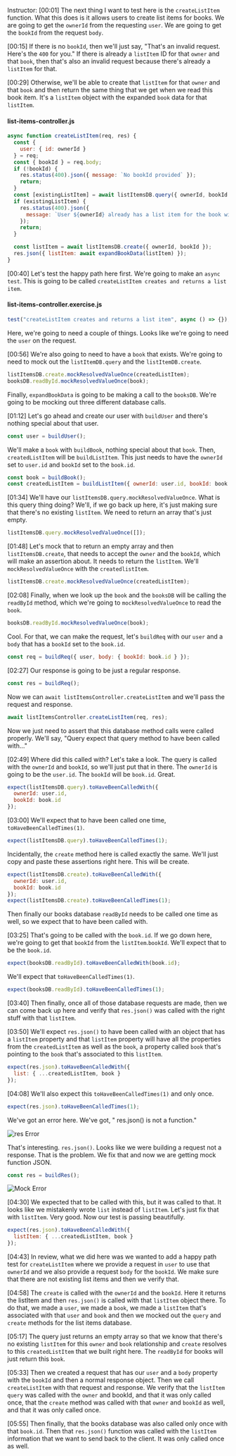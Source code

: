 Instructor: [00:01] The next thing I want to test here is the `createListItem` function. What this does is it allows users to create list items for books. We are going to get the `ownerId` from the requesting `user`. We are going to get the `bookId` from the request `body`.

[00:15] If there is no `bookId`, then we'll just say, "That's an invalid request. Here's the `400` for you." If there is already a `listItem` ID for that `owner` and that `book`, then that's also an invalid request because there's already a `listItem` for that.

[00:29] Otherwise, we'll be able to create that `listItem` for that `owner` and that `book` and then return the same thing that we get when we read this book item. It's a `listItem` object with the expanded `book` data for that `listItem`.

#### list-items-controller.js

```javascript
async function createListItem(req, res) {
  const {
    user: { id: ownerId }
  } = req;
  const { bookId } = req.body;
  if (!bookId) {
    res.status(400).json({ message: `No bookId provided` });
    return;
  }
  const [existingListItem] = await listItemsDB.query({ ownerId, bookId });
  if (existingListItem) {
    res.status(400).json({
      message: `User ${ownerId} already has a list item for the book with the ID ${bookId}`
    });
    return;
  }

  const listItem = await listItemsDB.create({ ownerId, bookId });
  res.json({ listItem: await expandBookData(listItem) });
}
```

[00:40] Let's test the happy path here first. We're going to make an `async` `test`. This is going to be called `createListItem creates and returns a list item`.

#### list-items-controller.exercise.js

```javascript
test("createListItem creates and returns a list item", async () => {});
```

Here, we're going to need a couple of things. Looks like we're going to need the `user` on the request.

[00:56] We're also going to need to have a `book` that exists. We're going to need to mock out the `listItemDB.query` and the `listItemDB.create`.

```javascript
listItemsDB.create.mockResolvedValueOnce(createdListItem);
booksDB.readById.mockResolvedValueOnce(book);
```

Finally, `expandBookData` is going to be making a call to the `booksDB`. We're going to be mocking out three different database calls.

[01:12] Let's go ahead and create our user with `buildUser` and there's nothing special about that user.

```javascript
const user = buildUser();
```

We'll make a `book` with `buildBook`, nothing special about that `book`. Then, `createdListItem` will be `buildListItem`. This just needs to have the `ownerId` set to `user.id` and `bookId` set to the `book.id`.

```javascript
const book = buildBook();
const createdListItem = buildListItem({ ownerId: user.id, bookId: book.id });
```

[01:34] We'll have our `listItemsDB.query.mockResolvedValueOnce`. What is this query thing doing? We'll, if we go back up here, it's just making sure that there's no existing `listItem`. We need to return an array that's just empty.

```javascript
listItemsDB.query.mockResolvedValueOnce([]);
```

[01:48] Let's mock that to return an empty array and then `listItemsDB.create`, that needs to accept the `owner` and the `bookId`, which will make an assertion about. It needs to return the `listItem`. We'll `mockResolvedValueOnce` with the `createdlistItem`.

```javascript
listItemsDB.create.mockResolvedValueOnce(createdListItem);
```

[02:08] Finally, when we look up the `book` and the `booksDB` will be calling the `readById` method, which we're going to `mockResolvedValueOnce` to read the `book`.

```javascript
booksDB.readById.mockResolvedValueOnce(book);
```

Cool. For that, we can make the request, let's `buildReq` with our `user` and a `body` that has a `bookId` set to the `book.id`.

```javascript
const req = buildReq({ user, body: { bookId: book.id } });
```

[02:27] Our response is going to be just a regular response.

```javascript
const res = buildReq();
```

Now we can `await listItemsController.createListItem` and we'll pass the request and response.

```javascript
await listItemsController.createListItem(req, res);
```

Now we just need to assert that this database method calls were called properly. We'll say, "Query expect that query method to have been called with..."

[02:49] Where did this called with? Let's take a look. The query is called with the `ownerId` and `bookId`, so we'll just put that in there. The `ownerId` is going to be the `user.id`. The `bookId` will be `book.id`. Great.

```javascript
expect(listItemsDB.query).toHaveBeenCalledWith({
  ownerId: user.id,
  bookId: book.id
});
```

[03:00] We'll expect that to have been called one time, `toHaveBeenCalledTimes(1)`.

```javascript
expect(listItemsDB.query).toHaveBeenCalledTimes(1);
```

Incidentally, the `create` method here is called exactly the same. We'll just copy and paste these assertions right here. This will be create.

```javascript
expect(listItemsDB.create).toHaveBeenCalledWith({
  ownerId: user.id,
  bookId: book.id
});
expect(listItemsDB.create).toHaveBeenCalledTimes(1);
```

Then finally our books database `readById` needs to be called one time as well, so we expect that to have been called with.

[03:25] That's going to be called with the `book.id`. If we go down here, we're going to get that `bookId` from the `listItem`.`bookId`. We'll expect that to be the `book.id`.

```javascript
expect(booksDB.readById).toHaveBeenCalledWith(book.id);
```

We'll expect that `toHaveBeenCalledTimes(1)`.

```javascript
expect(booksDB.readById).toHaveBeenCalledTimes(1);
```

[03:40] Then finally, once all of those database requests are made, then we can come back up here and verify that `res.json()` was called with the right stuff with that `listItem`.

[03:50] We'll expect `res.json()` to have been called with an object that has a `listItem` property and that `listItem` property will have all the properties from the `createdListItem` as well as the `book`, a property called `book` that's pointing to the `book` that's associated to this `listItem`.

```javascript
expect(res.json).toHaveBeenCalledWith({
  list: { ...createdListItem, book }
});
```

[04:08] We'll also expect this `toHaveBeenCalledTimes(1)` and only once.

```javascript
expect(res.json).toHaveBeenCalledTimes(1);
```

We've got an error here. We've got, " res.json() is not a function."

![res Error](https://res.cloudinary.com/dg3gyk0gu/image/upload/v1575572537/transcript-images/19_scikit-learn-test-the-happy-path-of-a-creation-flow-error.jpg)

That's interesting. `res.json()`. Looks like we were building a request not a response. That is the problem. We fix that and now we are getting mock function JSON.

```javascript
const res = buildRes();
```

![Mock Error](https://res.cloudinary.com/dg3gyk0gu/image/upload/v1575572537/transcript-images/19_scikit-learn-test-the-happy-path-of-a-creation-flow-mock-error.jpg)

[04:30] We expected that to be called with this, but it was called to that. It looks like we mistakenly wrote `list` instead of `listItem`. Let's just fix that with `listItem`. Very good. Now our test is passing beautifully.

```javascript
expect(res.json).toHaveBeenCalledWith({
  listItem: { ...createdListItem, book }
});
```

[04:43] In review, what we did here was we wanted to add a happy path test for `createListItem` where we provide a request in `user` to use that `ownerId` and we also provide a request `body` for the `bookId`. We make sure that there are not existing list items and then we verify that.

[04:58] The `create` is called with the `ownerId` and the `bookId`. Here it returns the listItem and then `res.json()` is called with that `listItem` object there. To do that, we made a `user`, we made a `book`, we made a `listItem` that's associated with that `user` and `book` and then we mocked out the `query` and `create` methods for the list items database.

[05:17] The query just returns an empty array so that we know that there's no existing `listItem` for this `owner` and `book` relationship and `create` resolves to this `createdListItem` that we built right here. The `readById` for books will just return this `book`.

[05:33] Then we created a request that has our `user` and a `body` property with the `bookId` and then a normal response object. Then we call `createListItem` with that request and response. We verify that the `listItem` `query` was called with the `owner` and bookId, and that it was only called once, that the `create` method was called with that `owner` and `bookId` as well, and that it was only called once.

[05:55] Then finally, that the books database was also called only once with that `book.id`. Then that `res.json()` function was called with the `listItem` information that we want to send back to the client. It was only called once as well.
